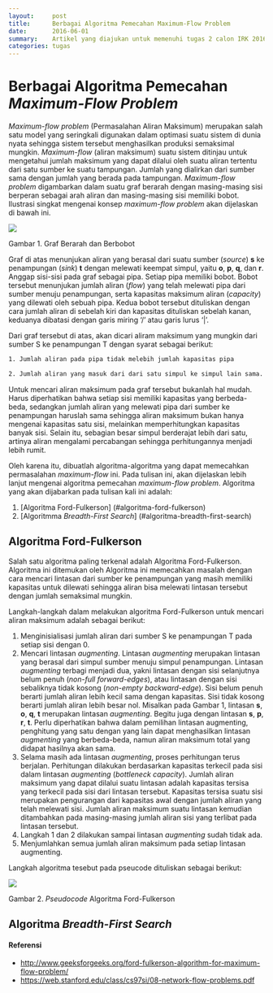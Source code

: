 ```yaml
---
layout:     post
title:      Berbagai Algoritma Pemecahan Maximum-Flow Problem
date:       2016-06-01 
summary:    Artikel yang diajukan untuk memenuhi tugas 2 calon IRK 2016
categories: tugas
---
```


# Berbagai Algoritma Pemecahan *Maximum-Flow Problem*

*Maximum-flow problem* (Permasalahan Aliran Maksimum) merupakan salah satu model yang seringkali digunakan dalam optimasi suatu sistem di dunia nyata sehingga sistem tersebut menghasilkan produksi semaksimal mungkin. *Maximum-flow* (aliran maksimum) suatu sistem ditinjau untuk mengetahui jumlah maksimum yang dapat dilalui oleh suatu aliran tertentu dari satu sumber ke suatu tampungan. Jumlah yang dialirkan dari sumber sama dengan jumlah yang berada pada tampungan. *Maximum-flow problem* digambarkan dalam suatu graf berarah dengan masing-masing sisi berperan sebagai arah aliran dan masing-masing sisi memiliki bobot. Ilustrasi singkat mengenai konsep *maximum-flow problem* akan dijelaskan di bawah ini.

<img src="https://upload.wikimedia.org/wikipedia/commons/thumb/9/94/Max_flow.svg/330px-Max_flow.svg.png">

Gambar 1. Graf Berarah dan Berbobot

Graf di atas menunjukan aliran yang berasal dari suatu sumber (*source*) **s** ke penampungan (*sink*) **t** dengan melewati keempat simpul, yaitu **o**, **p**, **q**, dan **r**. Anggap sisi-sisi pada graf sebagai pipa. Setiap pipa memiliki bobot. Bobot tersebut menunjukan jumlah aliran (*flow*) yang telah melewati pipa dari sumber menuju penampungan, serta kapasitas maksimum aliran (*capacity*) yang dilewati oleh sebuah pipa. Kedua bobot tersebut dituliskan dengan cara jumlah aliran di sebelah kiri dan kapasitas dituliskan sebelah kanan, keduanya dibatasi dengan garis miring ‘/’ atau garis lurus ‘|’.

Dari graf tersebut di atas, akan dicari aliram maksimum yang mungkin dari sumber S ke penampungan T dengan syarat sebagai berikut:
```sh
1. Jumlah aliran pada pipa tidak melebih jumlah kapasitas pipa
```
```sh
2. Jumlah aliran yang masuk dari dari satu simpul ke simpul lain sama.
```

Untuk mencari aliran maksimum pada graf tersebut bukanlah hal mudah. Harus diperhatikan bahwa setiap sisi memiliki kapasitas yang berbeda-beda, sedangkan jumlah aliran yang melewati pipa dari sumber ke penampungan haruslah sama sehingga aliran maksimum bukan hanya mengenai kapasitas satu sisi, melainkan memperhitungkan kapasitas banyak sisi. Selain itu, sebagian besar simpul berderajat lebih dari satu, artinya aliran mengalami percabangan sehingga perhitungannya menjadi lebih rumit.

Oleh karena itu, dibuatlah algoritma-algoritma yang dapat memecahkan permasalahan *maximum-flow* ini. Pada tulisan ini, akan dijelaskan lebih lanjut mengenai algoritma pemecahan *maximum-flow problem*. Algoritma yang akan dijabarkan pada tulisan kali ini adalah:

1. [Algoritma Ford-Fulkerson] (#algoritma-ford-fulkerson)
2. [Algoritmma *Breadth-First Search*] (#algoritma-breadth-first-search)


## Algoritma Ford-Fulkerson

Salah satu algoritma paling terkenal adalah Algoritma Ford-Fulkerson. Algoritma ini ditemukan oleh   Algoritma ini memecahkan masalah dengan cara mencari lintasan dari sumber ke penampungan yang masih memiliki kapasitas untuk dilewati sehingga aliran bisa melewati lintasan tersebut dengan jumlah semaksimal mungkin.

Langkah-langkah dalam melakukan algoritma Ford-Fulkerson untuk mencari aliran maksimum adalah sebagai berikut:

1. Menginisialisasi jumlah aliran dari sumber S ke penampungan T pada setiap sisi dengan 0.
2. Mencari lintasan *augmenting*. Lintasan *augmenting* merupakan lintasan yang berasal dari simpul sumber menuju simpul penampungan. Lintasan *augmenting* terbagi menjadi dua, yakni lintasan dengan sisi selanjutnya belum penuh (*non-full forward-edges*), atau lintasan dengan sisi sebaliknya tidak kosong (*non-empty backward-edge*). Sisi belum penuh berarti jumlah aliran lebih kecil sama dengan kapasitas. Sisi tidak kosong berarti jumlah aliran lebih besar nol. Misalkan pada Gambar 1, lintasan **s**, **o**, **q**, **t** merupakan lintasan *augmenting*. Begitu juga dengan lintasan **s**, **p**, **r**, **t**. Perlu diperhatikan bahwa dalam pemilihan lintasan augmenting, penghitung yang satu dengan yang lain dapat menghasilkan lintasan *augmenting* yang berbeda-beda, namun aliran maksimum total yang didapat hasilnya akan sama.
3. Selama masih ada lintasan *augmenting*, proses perhitungan terus berjalan. Perhitungan dilakukan berdasarkan kapasitas terkecil pada sisi dalam lintasan *augmenting* (*bottleneck capacity*). Jumlah aliran maksimum yang dapat dilalui suatu lintasan adalah kapasitas tersisa yang terkecil pada sisi dari lintasan tersebut. Kapasitas tersisa suatu sisi merupakan pengurangan dari kapasitas awal dengan jumlah aliran yang telah melewati sisi. Jumlah aliran maksimum suatu lintasan kemudian ditambahkan pada masing-masing jumlah aliran sisi yang terlibat pada lintasan tersebut.
4. Langkah 1 dan 2 dilakukan sampai lintasan *augmenting* sudah tidak ada.
5. Menjumlahkan semua jumlah aliran maksimum pada setiap lintasan augmenting.

Langkah algoritma tesebut pada pseucode dituliskan sebagai berikut:

<img src="http://courses.ics.hawaii.edu/ReviewICS311/morea/200.maximum-flow/fig/code-Ford-Fulkerson.jpg">

Gambar 2. *Pseudocode* Algoritma Ford-Fulkerson

## Algoritma *Breadth-First Search*







#### Referensi
* http://www.geeksforgeeks.org/ford-fulkerson-algorithm-for-maximum-flow-problem/
* https://web.stanford.edu/class/cs97si/08-network-flow-problems.pdf
